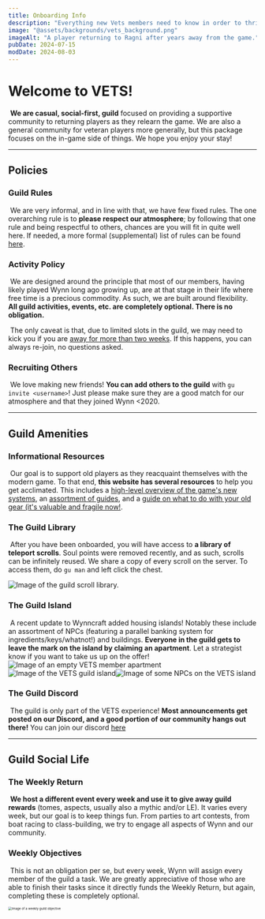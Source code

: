 ```yaml
---
title: Onboarding Info
description: "Everything new Vets members need to know in order to thrive in the guild."
image: "@assets/backgrounds/vets_background.png"
imageAlt: "A player returning to Ragni after years away from the game."
pubDate: 2024-07-15
modDate: 2024-08-03
---
```


# Welcome to VETS!

​	**We are casual, social-first, guild** focused on providing a supportive community to returning players as they relearn the game. We are also a general community for veteran players more generally, but this package focuses on the in-game side of things. We hope you enjoy your stay!

---

## Policies

### Guild Rules
​	We are very informal, and in line with that, we have few fixed rules. The one overarching rule is to **please respect our atmosphere**; by following that one rule and being respectful to others, chances are you will fit in quite well here. If needed, a more formal (supplemental) list of rules can be found [here](https://discord.com/channels/1313769181321236490/1313786183733739530/1317498759516520518).

### Activity Policy
​	We are designed around the principle that most of our members, having likely played Wynn long ago growing up, are at that stage in their life where free time is a precious commodity. As such, we are built around flexibility. **All guild activities, events, etc. are completely optional. There is no obligation.**

​	The only caveat is that, due to limited slots in the guild, we may need to kick you if you are <u>away for more than two weeks</u>. If this happens, you can always re-join, no questions asked.

### Recruiting Others
​	We love making new friends! **You can add others to the guild** with `gu invite <username>`! Just please make sure they are a good match for our atmosphere and that they joined Wynn <2020. 

---

## Guild Amenities
### Informational Resources
​	Our goal is to support old players as they reacquaint themselves with the modern game. To that end, **this website has several resources** to help you get acclimated. This includes a [high-level overview of the game's new systems](https://cdn.wynnvets.org/docs/major-changes/), an [assortment of guides](https://cdn.wynnvets.org/docs/guides/), and a [guide on what to do with your old gear (it's valuable and fragile now!](https://cdn.wynnvets.org/docs/guides/old-items).

### The Guild Library
​	After you have been onboarded, you will have access to **a library of teleport scrolls**. Soul points were removed recently, and as such, scrolls can be infinitely reused. We share a copy of every scroll on the server. To access them, do `gu man` and left click the chest.

![Image of the guild scroll library.](https://github.com/Wynncraft-Veterans/website/blob/main/src/assets/docs/general/docs/general/image-20250806210011990.png)

### The Guild Island
​	A recent update to Wynncraft added housing islands! Notably these include an assortment of NPCs (featuring a parallel banking system for ingredients/keys/whatnot!) and buildings. **Everyone in the guild gets to leave the mark on the island by claiming an apartment**. Let a strategist know if you want to take us up on the offer!
![Image of an empty VETS member apartment](assets/docs/general/image-20250806211235524.png)
![Image of the VETS guild island](@assets/docs/general/image-20250806210844962.png)![Image of some NPCs on the VETS island](assets/general/image-20250806210956212.png)

### The Guild Discord
​	The guild is only part of the VETS experience! **Most announcements get posted on our Discord, and a good portion of our community hangs out there!** You can join our discord [here](https://wynnvets.org/discord)

---

## Guild Social Life
### The Weekly Return
​	**We host a different event every week and use it to give away guild rewards** (tomes, aspects, usually also a mythic and/or LE). It varies every week, but our goal is to keep things fun. From parties to art contests, from boat racing to class-building, we try to engage all aspects of Wynn and our community.

### Weekly Objectives
​	This is not an obligation per se, but every week, Wynn will assign every member of the guild a task. We are greatly appreciative of those who are able to finish their tasks since it directly funds the Weekly Return, but again, completing these is completely optional.

<img src="assets/docs/general/image-20250806211919787.png" alt="Image of a weekly guild objective" style="zoom:45%;" />
